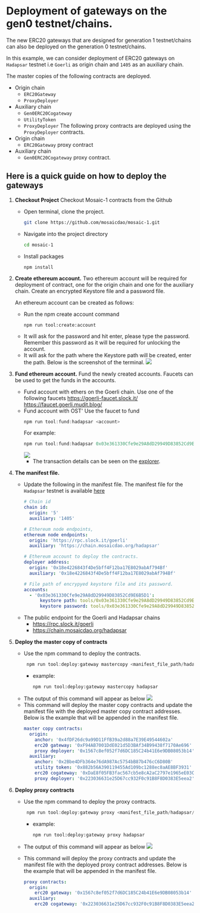 # Deployment of gateways on the gen0 testnet/chains.

The new ERC20 gateways that are designed for generation 1 testnet/chains can also be deployed on the generation 0 testnet/chains.

In this example, we can consider deployment of ERC20 gateways on `Hadapsar` testnet i.e `Goerli` as origin chain and `1405` as an auxiliary chain.

The master copies of the following contracts are deployed.
- Origin chain
    - `ERC20Gateway`
    - `ProxyDeployer`
- Auxiliary chain
    - `Gen0ERC20Cogateway`
    - `UtilityToken`
    - `ProxyDeployer`
The following proxy contracts are deployed using the `ProxyDeployer` contracts.
- Origin chain
    - `ERC20Gateway` proxy contract
- Auxiliary chain
    - `Gen0ERC20Cogateway` proxy contract.

## Here is a quick guide on how to deploy the gateways

1. **Checkout Project**
    Checkout Mosaic-1 contracts from the Github
    - Open terminal, clone the project.
        ```bash
        git clone https://github.com/mosaicdao/mosaic-1.git
        ```
    - Navigate into the project directory
        ```bash
        cd mosaic-1
        ```
    - Install packages
        ```node
        npm install
        ```
1. **Create ethereum account.**
    Two ethereum account will be required for deployment of contract, one for the origin chain and one for the auxiliary chain. Create an encrypted Keystore file and a password file.

    An ethereum account can be created as follows:
    - Run the npm create account command
        ```node
        npm run tool:create:account
        ```
    - It will ask for the password and hit enter, please type the password. Remember this password as it will be required for unlocking the account.
    - It will ask for the path where the Keystore path will be created, enter the path. Below is the screenshot of the terminal.
    ![](https://i.imgur.com/eCh1UuT.png)

1. **Fund ethereum account.**
    Fund the newly created accounts. Faucets can be used to get the funds in the accounts.
    - Fund account with ethers on the Goerli chain.
      Use one of the following faucets
      https://goerli-faucet.slock.it/
      https://faucet.goerli.mudit.blog/
    - Fund account with OST'
      Use the faucet to fund
      ```js
      npm run tool:fund:hadapsar <account>
      ```
      For example:
      ```js
      npm run tool:fund:hadapsar 0x03e361330Cfe9e29A8dD29949D83852Cd9E6B5D1
      ```
      ![](https://i.imgur.com/yX7CPS0.png)
        - The transaction details can be seen on the [explorer](https://view.mosaicdao.org). 
1. **The manifest file.**
    - Update the following in the manifest file. The manifest file for the `Hadapsar` testnet is available [here](https://)
        ```yaml
        # Chain id 
        chain id:
          origin: '5'
          auxiliary: '1405'

        # Ethereum node endpoints, 
        ethereum node endpoints:
          origin: 'https://rpc.slock.it/goerli'
          auxiliary: 'https://chain.mosaicdao.org/hadapsar'

        # Ethereum account to deploy the contracts.  
        deployer address:
          origin: '0x18e4226843f4De5bff4F12ba17E8029abAf794Bf'
          auxiliary: '0x18e4226843f4De5bff4F12ba17E8029abAf794Bf'

        # File path of encrypyed keystore file and its password.
        accounts:
          - '0x03e361330Cfe9e29A8dD29949D83852Cd9E6B5D1':
              keystore path: tools/0x03e361330Cfe9e29A8dD29949D83852Cd9E6B5D1.json
              keystore password: tools/0x03e361330Cfe9e29A8dD29949D83852Cd9E6B5D1.password
        ```
    - The public endpoint for the Goerli and Hadapsar chains
        - https://rpc.slock.it/goerli
        - https://chain.mosaicdao.org/hadapsar

1. **Deploy the master copy of contracts**
    - Use the npm command to deploy the contracts.
      ```js
       npm run tool:deploy:gateway mastercopy <manifest_file_path/hadapsar/localhost>
      ```
      - example:
          ```
          npm run tool:deploy:gateway mastercopy hadapsar
          ```
    - The output of this command will appear as below
        ![](https://i.imgur.com/lq7NZcr.png)
    - This command will deploy the master copy contracts and update the manifest file with the deployed master copy contract addresses. Below is the example that will be appended in the manifest file.
        ```yaml
        master copy contracts:
          origin:
            anchor: '0x4fDF26dc9a99D11FfB39a2d88a7E39E49544602a'
            erc20 gateway: '0xF94AB7001DdE021d5D3BAf34B99438f7170Ae696'
            proxy deployer: '0x1567c8ef052f7d6DC185C24b41E6e9DB08053b14'
          auxiliary:
            anchor: '0x2Bbe4DFb364e76dA987Ac5754bB87b476cC6D80B'
            utility token: '0x882b56A390119455Ad109bc1288ec8aAE8BF3931'
            erc20 cogateway: '0xDaE8f05FB3fac567cb5e8cA2aC2797e1965eE03C'
            proxy deployer: '0x223036631e25D67cc932F0c91B8F8D0383E5eea2'
        ```
1. **Deploy proxy contracts**
    - Use the npm command to deploy the proxy contracts.
      ```js
       npm run tool:deploy:gateway proxy <manifest_file_path/hadapsar/localhost>
      ```
      - example:
          ```
          npm run tool:deploy:gateway proxy hadapsar
          ```
    - The output of this command will appear as below
        ![](https://i.imgur.com/VH2Lg2B.png)

    - This command will deploy the proxy contracts and update the manifest file with the deployed proxy contract addresses. Below is the example that will be appended in the manifest file.
        ```yaml
        proxy contracts:
          origin:
            erc20 gateway: '0x1567c8ef052f7d6DC185C24b41E6e9DB08053b14'
          auxiliary:
            erc20 cogateway: '0x223036631e25D67cc932F0c91B8F8D0383E5eea2'
        ```